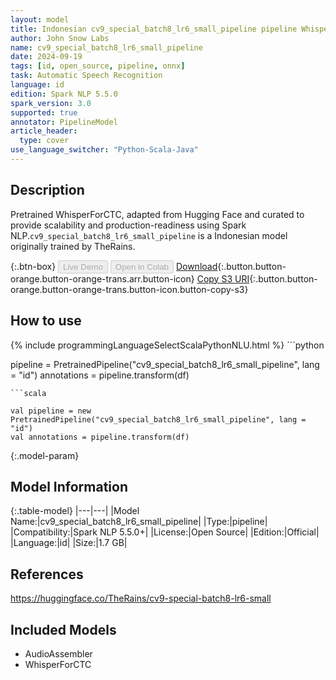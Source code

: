 ```yaml
---
layout: model
title: Indonesian cv9_special_batch8_lr6_small_pipeline pipeline WhisperForCTC from TheRains
author: John Snow Labs
name: cv9_special_batch8_lr6_small_pipeline
date: 2024-09-19
tags: [id, open_source, pipeline, onnx]
task: Automatic Speech Recognition
language: id
edition: Spark NLP 5.5.0
spark_version: 3.0
supported: true
annotator: PipelineModel
article_header:
  type: cover
use_language_switcher: "Python-Scala-Java"
---
```


## Description

Pretrained WhisperForCTC, adapted from Hugging Face and curated to provide scalability and production-readiness using Spark NLP.`cv9_special_batch8_lr6_small_pipeline` is a Indonesian model originally trained by TheRains.

{:.btn-box}
<button class="button button-orange" disabled>Live Demo</button>
<button class="button button-orange" disabled>Open in Colab</button>
[Download](https://s3.amazonaws.com/auxdata.johnsnowlabs.com/public/models/cv9_special_batch8_lr6_small_pipeline_id_5.5.0_3.0_1726756893012.zip){:.button.button-orange.button-orange-trans.arr.button-icon}
[Copy S3 URI](s3://auxdata.johnsnowlabs.com/public/models/cv9_special_batch8_lr6_small_pipeline_id_5.5.0_3.0_1726756893012.zip){:.button.button-orange.button-orange-trans.button-icon.button-copy-s3}

## How to use



<div class="tabs-box" markdown="1">
{% include programmingLanguageSelectScalaPythonNLU.html %}
```python

pipeline = PretrainedPipeline("cv9_special_batch8_lr6_small_pipeline", lang = "id")
annotations =  pipeline.transform(df)   

```
```scala

val pipeline = new PretrainedPipeline("cv9_special_batch8_lr6_small_pipeline", lang = "id")
val annotations = pipeline.transform(df)

```
</div>

{:.model-param}
## Model Information

{:.table-model}
|---|---|
|Model Name:|cv9_special_batch8_lr6_small_pipeline|
|Type:|pipeline|
|Compatibility:|Spark NLP 5.5.0+|
|License:|Open Source|
|Edition:|Official|
|Language:|id|
|Size:|1.7 GB|

## References

https://huggingface.co/TheRains/cv9-special-batch8-lr6-small

## Included Models

- AudioAssembler
- WhisperForCTC
